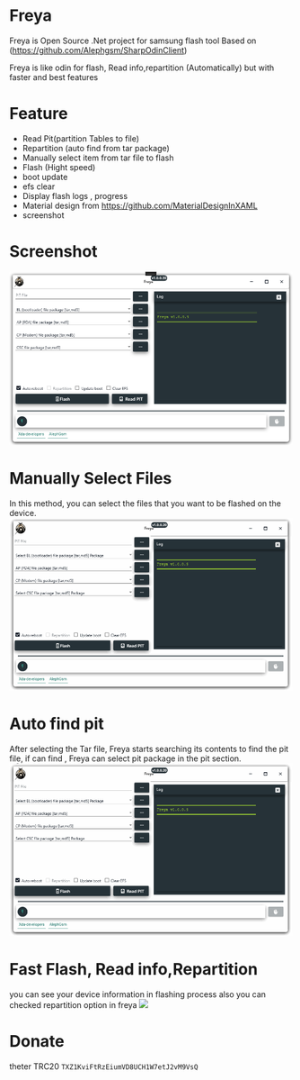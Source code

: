 # Freya
Freya is Open Source .Net project for samsung flash tool Based on (https://github.com/Alephgsm/SharpOdinClient)

Freya is like odin for flash, Read info,repartition (Automatically) but with faster and best features

# Feature
+ Read Pit(partition Tables to file)
+ Repartition (auto find from tar package)
+ Manually select item from tar file to flash
+ Flash (Hight speed)
+ boot update
+ efs clear
+ Display flash logs , progress
+ Material design from https://github.com/MaterialDesignInXAML
+ screenshot

# Screenshot
![](https://github.com/Alephgsm/Freya/blob/master/Freya/Assets/1.PNG)

# Manually Select Files
In this method, you can select the files that you want to be flashed on the device.
![](https://github.com/Alephgsm/Freya/blob/master/Freya/Assets/1.gif)

# Auto find pit
After selecting the Tar file, Freya starts searching its contents to find the pit file, if can find , Freya can select pit package in the pit section.
![](https://github.com/Alephgsm/Freya/blob/master/Freya/Assets/2.gif)

# Fast Flash, Read info,Repartition
you can see your device information in flashing process also you can checked repartition option in freya
![](https://github.com/Alephgsm/Freya/blob/master/Freya/Assets/3.gif)


# Donate 
theter TRC20 `TXZ1KviFtRzEiumVD8UCH1W7etJ2vM9VsQ`
